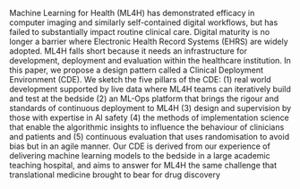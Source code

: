 Machine Learning for Health (ML4H) has demonstrated efficacy in computer imaging and similarly self-contained digital workflows, but has failed to substantially impact routine clinical care. Digital maturity is no longer a barrier where Electronic Health Record Systems (EHRS) are widely adopted. ML4H falls short because it needs an infrastructure for development, deployment and evaluation within the healthcare institution. In this paper, we propose a design pattern called a Clinical Deployment Environment (CDE). We sketch the five pillars of the CDE: (1) real world development supported by live data where ML4H teams can iteratively build and test at the bedside (2) an ML-Ops platform that brings the rigour and standards of continuous deployment to ML4H (3) design and supervision by those with expertise in AI safety (4) the methods of implementation science that enable the algorithmic insights to influence the behaviour of clinicians and patients and (5) continuous evaluation that uses randomisation to avoid bias but in an agile manner. Our CDE is derived from our experience of delivering machine learning models to the bedside in a large academic teaching hospital, and aims to answer for ML4H the same challenge that translational medicine brought to bear for drug discovery
